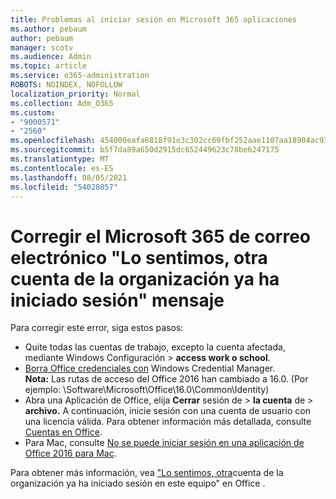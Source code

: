 ```yaml
---
title: Problemas al iniciar sesión en Microsoft 365 aplicaciones
ms.author: pebaum
author: pebaum
manager: scotv
ms.audience: Admin
ms.topic: article
ms.service: o365-administration
ROBOTS: NOINDEX, NOFOLLOW
localization_priority: Normal
ms.collection: Adm_O365
ms.custom:
- "9000571"
- "2560"
ms.openlocfilehash: 454000eafa6818f91e3c302cc69fbf252aae1107aa18904ac93a4756d4db642b
ms.sourcegitcommit: b5f7da89a650d2915dc652449623c78be6247175
ms.translationtype: MT
ms.contentlocale: es-ES
ms.lasthandoff: 08/05/2021
ms.locfileid: "54028057"
---
```

# <a name="fixing-the-microsoft-365-apps-sorry-another-account-from-your-organization-is-already-signed-in-message"></a>Corregir el Microsoft 365 de correo electrónico "Lo sentimos, otra cuenta de la organización ya ha iniciado sesión" mensaje

Para corregir este error, siga estos pasos:

- Quite todas las cuentas de trabajo, excepto la cuenta afectada, mediante Windows Configuración > **access work o school**.
- [Borra Office credenciales con](https://docs.microsoft.com/office/troubleshoot/error-messages/another-account-already-signed-in#step-3-clear-cached-credentials-on-the-computer) Windows Credential Manager.<br/>
    **Nota:** Las rutas de acceso del Office 2016 han cambiado a 16.0. (Por ejemplo: \Software\Microsoft\Office\16.0\Common\Identity\)
- Abra una Aplicación de Office, elija **Cerrar** sesión de  >  **la cuenta** de  >  **archivo.** A continuación, inicie sesión con una cuenta de usuario con una licencia válida. Para obtener información más detallada, consulte [Cuentas en Office](https://support.office.com/article/accounts-in-office-628ea040-f265-49de-b986-be09c3ebf8a9).
- Para Mac, consulte [No se puede iniciar sesión en una aplicación de Office 2016 para Mac](https://docs.microsoft.com/office365/troubleshoot/authentication/sign-in-to-office-2016-for-mac-fail).

Para obtener más información, vea ["Lo sentimos, otra](https://docs.microsoft.com/office/troubleshoot/error-messages/another-account-already-signed-in)cuenta de la organización ya ha iniciado sesión en este equipo" en Office .